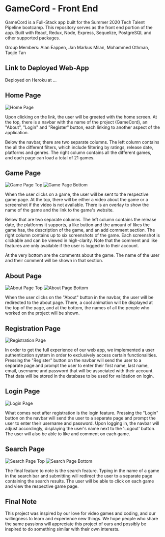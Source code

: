 # GameCord - Front End

GameCord is a Full-Stack app built for the Summer 2020 Tech Talent Pipeline bootcamp. This repository serves as the front end portion of the app. Built with React, Redux, Node, Express, Sequelize, PostgreSQL and other supported packages.

Group Members: Alan Eappen, Jan Markus Milan, Mohammed Othman, Taojie Tan

## Link to Deployed Web-App

Deployed on Heroku at ...

## Home Page

![Home Page](https://i.imgur.com/7CEhuo8.png)

Upon clicking on the link, the user will be greeted with the home screen. At the top, there is a navbar with the name of the project (GameCord), an "About", "Login" and "Register" button, each linking to another aspect of the application.

Below the navbar, there are two separate columns. The left column contains the all the different filters, which include filtering by ratings, release date, platforms and genres. The right column contains all the different games, and each page can load a total of 21 games.

## Game Page

![Game Page Top](https://i.imgur.com/p3pgUie.png)
![Game Page Bottom](https://i.imgur.com/JGvB9EF.png)

When the user clicks on a game, the user will be sent to the respective game page. At the top, there will be either a video about the game or a screenshot if the video is not available. There is an overlay to show the name of the game and the link to the game's website.

Below that are two separate columns. The left column contains the release date, the platforms it supports, a like button and the amount of likes the game has, the description of the game, and an add comment section. The right column contains up to six screenshots of the game. Each screenshot is clickable and can be viewed in high-clarity. Note that the comment and like features are only available if the user is logged in to their account.

At the very bottom are the comments about the game. The name of the user and their comment will be shown in that section.

## About Page

![About Page Top](https://i.imgur.com/TwCYiSf.png)
![About Page Bottom](https://i.imgur.com/8jPPbMa.png)

When the user clicks on the "About" button in the navbar, the user will be redirected to the about page. There, a cool animation will be displayed at the top of the page, and at the bottom, the names of all the people who worked on the project will be shown.

## Registration Page

![Registration Page](https://i.imgur.com/Xozb2zb.png)

In order to get the full experience of our web app, we implemented a user authentication system in order to exclusively access certain functionalities. Pressing the "Register" button on the navbar will send the user to a separate page and prompt the user to enter their first name, last name, email, username and password that will be associated with their account. That data will be stored in the database to be used for validation on login.

## Login Page

![Login Page](https://i.imgur.com/xh3jtMT.png)

What comes next after registration is the login feature. Pressing the "Login" button on the navbar will send the user to a separate page and prompt the user to enter their username and password. Upon logging in, the navbar will adjust accordingly, displaying the user's name next to the 'Logout' button. The user will also be able to like and comment on each game.

## Search Page

![Search Page Top](https://i.imgur.com/tgdkNcc.png)
![Search Page Bottom](https://i.imgur.com/Pe7HpHf.png)

The final feature to note is the search feature. Typing in the name of a game in the search bar and submitting will redirect the user to a separate page containing the search results. The user will be able to click on each game and view the respective game page.

## Final Note

This project was inspired by our love for video games and coding, and our willingness to learn and experience new things. We hope people who share the same passions will appreciate this project of ours and possibly be inspired to do something similar with their own interests.
